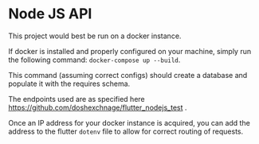 # Node JS API

This project would best be run on a docker instance.

If docker is installed and properly configured on your machine, simply run the following command: `docker-compose up --build`.

This command (assuming correct configs) should create a database and populate it with the requires schema.

The endpoints used are as specified here https://github.com/doshexchnage/flutter_nodejs_test .

Once an IP address for your docker instance is acquired, you can add the address to the flutter `dotenv` file to allow for correct routing of requests.
